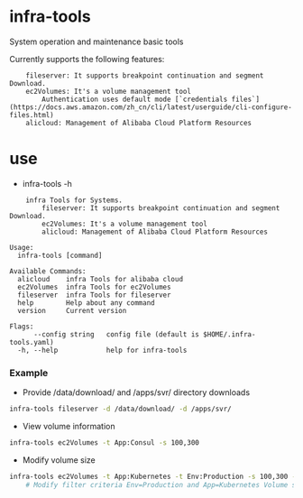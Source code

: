 # infra-tools

System operation and maintenance basic tools

Currently supports the following features:
```
    fileserver: It supports breakpoint continuation and segment Download.
    ec2Volumes: It's a volume management tool
        Authentication uses default mode [`credentials files`](https://docs.aws.amazon.com/zh_cn/cli/latest/userguide/cli-configure-files.html)
    alicloud: Management of Alibaba Cloud Platform Resources
```


# use

- infra-tools -h
```
    infra Tools for Systems.
        fileserver: It supports breakpoint continuation and segment Download.
        ec2Volumes: It's a volume management tool
        alicloud: Management of Alibaba Cloud Platform Resources
    
Usage:
  infra-tools [command]

Available Commands:
  alicloud    infra Tools for alibaba cloud
  ec2Volumes  infra Tools for ec2Volumes
  fileserver  infra Tools for fileserver
  help        Help about any command
  version     Current version

Flags:
      --config string   config file (default is $HOME/.infra-tools.yaml)
  -h, --help            help for infra-tools
```


### Example
- Provide /data/download/ and /apps/svr/ directory downloads
```bash
infra-tools fileserver -d /data/download/ -d /apps/svr/
```

- View volume information
```bash
infra-tools ec2Volumes -t App:Consul -s 100,300
```

- Modify volume size
```bash
infra-tools ec2Volumes -t App:Kubernetes -t Env:Production -s 100,300 -m --modify-size-add 50    
    # Modify filter criteria Env=Production and App=Kubernetes Volume size range is 100,300 Increase size 50G
```
